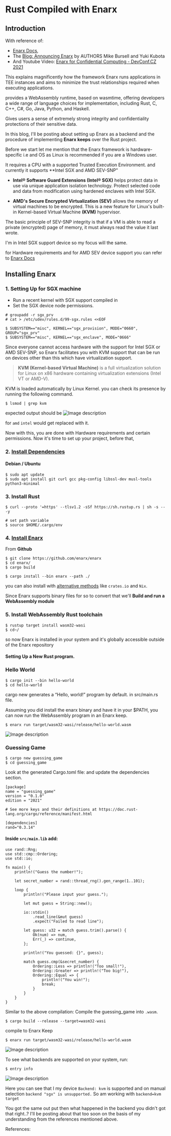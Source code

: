 # Rust Compiled with Enarx

## Introduction
With reference of: 
- [Enarx Docs](https://enarx.dev/docs/Start/Enarx), 
- The [Blog: Announcing Enarx](https://aliceevebob.com/2019/05/07/announcing-enarx/) by AUTHORS Mike Bursell and Yuki Kubota
- And Youtube Video: [Enarx for Confidential Computing - DevConf.CZ 2021](https://youtu.be/kheJFhljEck)

This explains magnificently how the framework Enarx runs applications in TEE instances and aims to minimize the trust relationships required when executing applications.

provides a WebAssembly runtime, based on wasmtime, offering developers a wide range of language choices for implementation, including Rust, C, C++, C#, Go, Java, Python, and Haskell.

Gives users a sense of extremely strong integrity and confidentiality protections of their sensitive data. 

In this blog, I'll be posting about setting up Enarx as a backend and the procedure of implementing **Enarx keeps** over the Rust project.

Before we start let me mention that the Enarx framework is hardware-specific i.e and OS as Linux is recommended if you are a Windows user.

It requires a CPU with a supported Trusted Execution Environment. and currently it supports **Intel SGX and AMD SEV-SNP"

- **Intel® Software Guard Extensions (Intel® SGX)**  helps protect data in use via unique application isolation technology. Protect selected code and data from modification using hardened enclaves with Intel SGX.

- **AMD's Secure Encrypted Virtualization (SEV)** allows the memory of virtual machines to be encrypted. This is a new feature for Linux's built-in Kernel-based Virtual Machine **(KVM)** hypervisor. 

The basic principle of SEV-SNP integrity is that if a VM is able to read a private (encrypted) page of memory, it must always read the value it last wrote.

I'm in Intel SGX support device so my focus will the same.

for Hardware requirements and for AMD SEV device support you can refer to [Enarx Docs](https://enarx.dev/docs/Installation/Requirements)

## Installing Enarx
### 1. Setting Up for SGX machine
- Run a recent kernel with SGX support compiled in
- Set the SGX device node permissions.
```
# groupadd -r sgx_prv
# cat > /etc/udev/rules.d/99-sgx.rules <<EOF

$ SUBSYSTEM=="misc", KERNEL=="sgx_provision", MODE="0660", GROUP="sgx_prv"
$ SUBSYSTEM=="misc", KERNEL=="sgx_enclave", MODE="0666"
```
Since everyone cannot access hardware with the support for Intel SGX or AMD SEV-SNP, so Enarx facilitates you with KVM support that can be run on devices other than this which have virtualization support.

> **KVM (Kernel-based Virtual Machine)** is a full virtualization solution for Linux on x86 hardware containing virtualization extensions (Intel VT or AMD-V).

KVM is loaded automatically by Linux Kernel.
you can check its presence by running the following command.
```
$ lsmod | grep kvm
```
expected output should be 
![Image description](https://www.wasm.builders/remoteimages/uploads/articles/e1zy6mo5w8wrlmguu62b.png)

for `amd` `intel` would get replaced with it.

Now with this, you are done with Hardware requirements and certain permissions. Now it's time to set up your project, before that,

### 2. **[Install Dependencies](https://enarx.dev/docs/Installation/Setup)** 

#### Debian / Ubuntu
```
$ sudo apt update
$ sudo apt install git curl gcc pkg-config libssl-dev musl-tools python3-minimal
```
### 3. Install Rust

```
$ curl --proto '=https' --tlsv1.2 -sSf https://sh.rustup.rs | sh -s -- -y

# set path variable
$ source $HOME/.cargo/env
```
### 4. [Install Enarx](https://enarx.dev/docs/Installation/Enarx)
From **Github**
```
$ git clone https://github.com/enarx/enarx
$ cd enarx/
$ cargo build

$ cargo install --bin enarx --path ./
```
you can also install with [alternative methods](https://enarx.dev/docs/Installation/Enarx) like `crates.io` and `Nix`.

Since Enarx supports binary files for so to convert that we'll **Build and run a WebAssembly module**

### 5. Install WebAssembly Rust toolchain
```
$ rustup target install wasm32-wasi
$ cd~/
```
so now Enarx is installed in your system and it's globally accessible 
outside of the Enarx repository 

#### Setting Up a New Rust program.

### Hello World
```
$ cargo init --bin hello-world
$ cd hello-world
```
cargo new generates a “Hello, world!” program by default. in src/main.rs file.

Assuming you did install the enarx binary and have it in your $PATH, you can now run the WebAssembly program in an Enarx keep.

```
$ enarx run target/wasm32-wasi/release/hello-world.wasm
```

![Image description](https://www.wasm.builders/remoteimages/uploads/articles/mavnjr916plsf1csx8hk.png)

### Guessing Game
```
$ cargo new guessing_game
$ cd guessing_game
```
Look at the generated Cargo.toml file: and update the dependencies section.
```
[package]
name = "guessing_game"
version = "0.1.0"
edition = "2021"

# See more keys and their definitions at https://doc.rust-lang.org/cargo/reference/manifest.html

[dependencies]
rand="0.3.14"
```
#### Inside `src/main.lib` add:
```
use rand::Rng;
use std::cmp::Ordering;
use std::io;

fn main() {
    println!("Guess the number!");

    let secret_number = rand::thread_rng().gen_range(1..101);

    loop {
        println!("Please input your guess.");

        let mut guess = String::new();

        io::stdin()
            .read_line(&mut guess)
            .expect("Failed to read line");

        let guess: u32 = match guess.trim().parse() {
            Ok(num) => num,
            Err(_) => continue,
        };

        println!("You guessed: {}", guess);

        match guess.cmp(&secret_number) {
            Ordering::Less => println!("Too small!"),
            Ordering::Greater => println!("Too big!"),
            Ordering::Equal => {
                println!("You win!");
                break;
            }
        }
    }
}

```

Similar to the above compilation:
Compile the guessing_game into `.wasm`.
```
$ cargo build --release --target=wasm32-wasi
```
compile to Enarx Keep
```
$ enarx run target/wasm32-wasi/release/hello-world.wasm
```

![Image description](https://www.wasm.builders/remoteimages/uploads/articles/8lai8k7zurvu00yk0bus.png)
 
To see what backends are supported on your system, run:
```
$ entry info
```
![Image description](https://www.wasm.builders/remoteimages/uploads/articles/ux8x7jjxy3rizpflyehe.png)
 
Here you can see that I my device `Backend: kvm` is supported and on manual selection `backend "sgx" is unsupported.` 
So am working with `backend=kvm target` 

You got the same out put then what happened in the backend you didn't got that right..? 
I'll be posting about that too soon on the basis of my understanding from the references mentioned above.

References:

